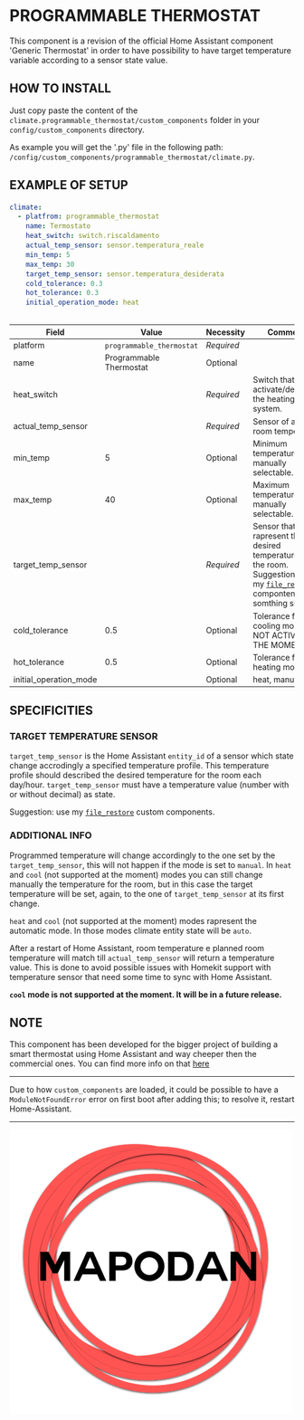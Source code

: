 # PROGRAMMABLE THERMOSTAT
This component is a revision of the official Home Assistant component 'Generic Thermostat' in order to have possibility to have target temperature variable according to a sensor state value.

## HOW TO INSTALL
Just copy paste the content of the `climate.programmable_thermostat/custom_components` folder in your `config/custom_components` directory.

As example you will get the '.py' file in the following path: `/config/custom_components/programmable_thermostat/climate.py`.

## EXAMPLE OF SETUP
```yaml
climate:
  - platfrom: programmable_thermostat
    name: Termostato
    heat_switch: switch.riscaldamento
    actual_temp_sensor: sensor.temperatura_reale
    min_temp: 5
    max_temp: 30
    target_temp_sensor: sensor.temperatura_desiderata
    cold_tolerance: 0.3
    hot_tolerance: 0.3
    initial_operation_mode: heat
    
```

Field | Value | Necessity | Comments
--- | --- | --- | ---
platform | `programmable_thermostat` | *Required* |
name| Programmable Thermostat | Optional |
heat_switch |  | *Required* | Switch that will activate/deactivate the heating system.
actual_temp_sensor |  | *Required* | Sensor of actual room temperature.
min_temp | 5 | Optional | Minimum temperature manually selectable.
max_temp | 40 | Optional | Maximum temperature manually selectable.
target_temp_sensor |  | *Required* | Sensor that rapresent the desired temperature for the room. Suggestion: use my [`file_restore`][1] compontent or somthing similar.
cold_tolerance | 0.5 | Optional | Tolerance for cooling mode. NOT ACTIVE AT THE MOMENT.
hot_tolerance | 0.5 | Optional | Tolerance for heating mode.
initial_operation_mode |  | Optional | heat, manual, off

## SPECIFICITIES
### TARGET TEMPERATURE SENSOR
`target_temp_sensor` is the Home Assistant `entity_id` of a sensor which state change accrodingly a specified temperature profile. This temperature profile should described the desired temperature for the room each day/hour.
`target_temp_sensor` must have a temperature value (number with or without decimal) as state.

Suggestion: use my [`file_restore`][1] custom components.

### ADDITIONAL INFO
Programmed temperature will change accordingly to the one set by the `target_temp_sensor`, this will not happen if the mode is set to `manual`.
In `heat` and `cool` (not supported at the moment) modes you can still change manually the temperature for the room, but in this case the target temperature will be set, again, to the one of `target_temp_sensor` at its first change.

`heat` and `cool` (not supported at the moment) modes rapresent the automatic mode. In those modes climate entity state will be `auto`.

After a restart of Home Assistant, room temperature e planned room temperature will match till `actual_temp_sensor` will return a temperature value.
This is done to avoid possible issues with Homekit support with temperature sensor that need some time to sync with Home Assistant.

**`cool` mode is not supported at the moment. It will be in a future release.**

## NOTE
This component has been developed for the bigger project of building a smart thermostat using Home Assistant and way cheeper then the commercial ones.
You can find more info on that [here][3]

***
Due to how `custom_components` are loaded, it could be possible to have a `ModuleNotFoundError` error on first boot after adding this; to resolve it, restart Home-Assistant.

***
![logo][2]


[1]: https://github.com/MapoDan/home-assistant/tree/master/custom_components/sensor.file_restore
[2]: https://github.com/MapoDan/home-assistant/blob/master/mapodanlogo.png
[3]: https://github.com/MapoDan/home-assistant
